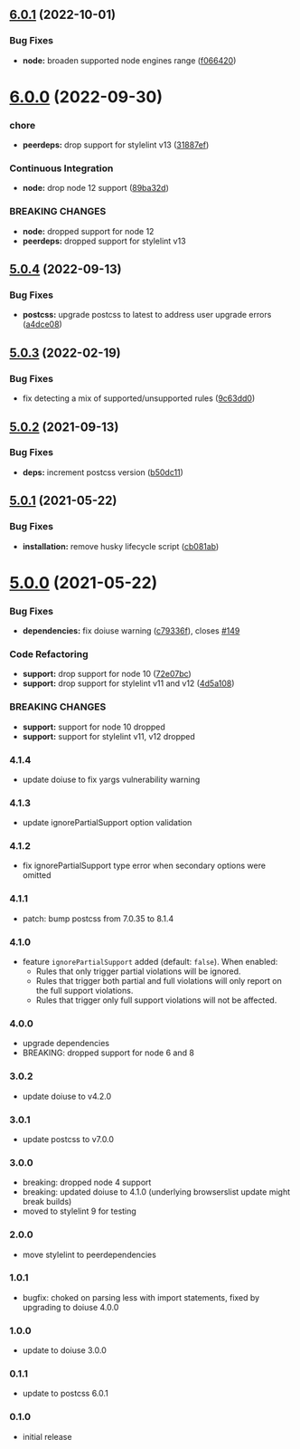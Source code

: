 ## [6.0.1](https://github.com/ismay/stylelint-no-unsupported-browser-features/compare/v6.0.0...v6.0.1) (2022-10-01)


### Bug Fixes

* **node:** broaden supported node engines range ([f066420](https://github.com/ismay/stylelint-no-unsupported-browser-features/commit/f066420426f4e3fca8ef264668a1683e95ee220b))

# [6.0.0](https://github.com/ismay/stylelint-no-unsupported-browser-features/compare/v5.0.4...v6.0.0) (2022-09-30)


### chore

* **peerdeps:** drop support for stylelint v13 ([31887ef](https://github.com/ismay/stylelint-no-unsupported-browser-features/commit/31887ef81fd76fe71392ed8a498e155cc24c5e45))


### Continuous Integration

* **node:** drop node 12 support ([89ba32d](https://github.com/ismay/stylelint-no-unsupported-browser-features/commit/89ba32db76ca22ce9720a8cc87bb81966202cadf))


### BREAKING CHANGES

* **node:** dropped support for node 12
* **peerdeps:** dropped support for stylelint v13

## [5.0.4](https://github.com/ismay/stylelint-no-unsupported-browser-features/compare/v5.0.3...v5.0.4) (2022-09-13)


### Bug Fixes

* **postcss:** upgrade postcss to latest to address user upgrade errors ([a4dce08](https://github.com/ismay/stylelint-no-unsupported-browser-features/commit/a4dce08f49b2edba86806ed145fa65c688ff8320))

## [5.0.3](https://github.com/ismay/stylelint-no-unsupported-browser-features/compare/v5.0.2...v5.0.3) (2022-02-19)


### Bug Fixes

* fix detecting a mix of supported/unsupported rules ([9c63dd0](https://github.com/ismay/stylelint-no-unsupported-browser-features/commit/9c63dd04d93ad64acd52b28b66a6cddd5ce22dc0))

## [5.0.2](https://github.com/ismay/stylelint-no-unsupported-browser-features/compare/v5.0.1...v5.0.2) (2021-09-13)


### Bug Fixes

* **deps:** increment postcss version ([b50dc11](https://github.com/ismay/stylelint-no-unsupported-browser-features/commit/b50dc11dac853e73f91c8d5bf26439110c90e0f0))

## [5.0.1](https://github.com/ismay/stylelint-no-unsupported-browser-features/compare/v5.0.0...v5.0.1) (2021-05-22)


### Bug Fixes

* **installation:** remove husky lifecycle script ([cb081ab](https://github.com/ismay/stylelint-no-unsupported-browser-features/commit/cb081ab84c3deaacd2713264b23360c269342150))

# [5.0.0](https://github.com/ismay/stylelint-no-unsupported-browser-features/compare/v4.1.4...v5.0.0) (2021-05-22)


### Bug Fixes

* **dependencies:** fix doiuse warning ([c79336f](https://github.com/ismay/stylelint-no-unsupported-browser-features/commit/c79336fb1418d793a1d9887272c6faae791ae8d6)), closes [#149](https://github.com/ismay/stylelint-no-unsupported-browser-features/issues/149)


### Code Refactoring

* **support:** drop support for node 10 ([72e07bc](https://github.com/ismay/stylelint-no-unsupported-browser-features/commit/72e07bca6918775bd8795cc4f220d9b3cdc9b119))
* **support:** drop support for stylelint v11 and v12 ([4d5a108](https://github.com/ismay/stylelint-no-unsupported-browser-features/commit/4d5a1083cd512e0a775e5e5b8ab82097979d417f))


### BREAKING CHANGES

* **support:** support for node 10 dropped
* **support:** support for stylelint v11, v12 dropped

### 4.1.4

* update doiuse to fix yargs vulnerability warning

### 4.1.3

* update ignorePartialSupport option validation

### 4.1.2

* fix ignorePartialSupport type error when secondary options were omitted

### 4.1.1

* patch: bump postcss from 7.0.35 to 8.1.4

### 4.1.0

* feature `ignorePartialSupport` added (default: `false`). When enabled: 
  * Rules that only trigger partial violations will be ignored.
  * Rules that trigger both partial and full violations will only report on the full support violations.
  * Rules that trigger only full support violations will not be affected.

### 4.0.0

* upgrade dependencies
* BREAKING: dropped support for node 6 and 8

### 3.0.2

* update doiuse to v4.2.0

### 3.0.1

* update postcss to v7.0.0

### 3.0.0
* breaking: dropped node 4 support
* breaking: updated doiuse to 4.1.0 (underlying browserslist update might break builds)
* moved to stylelint 9 for testing

### 2.0.0
* move stylelint to peerdependencies

### 1.0.1
* bugfix: choked on parsing less with import statements, fixed by upgrading to doiuse 4.0.0

### 1.0.0
* update to doiuse 3.0.0

### 0.1.1
* update to postcss 6.0.1

### 0.1.0
* initial release

